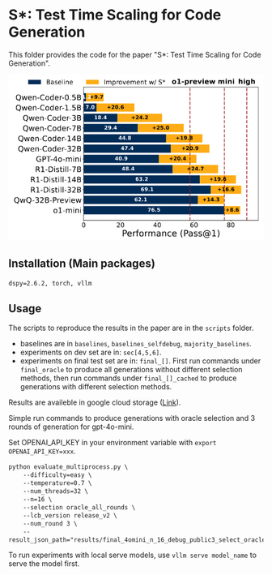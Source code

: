 # S*: Test Time Scaling for Code Generation ####
This folder provides the code for the paper "S*: Test Time Scaling for Code Generation".

![Overview of S* approach](assets/figure1.png)

## Installation (Main packages)
```dspy=2.6.2, torch, vllm```

## Usage
The scripts to reproduce the results in the paper are in the `scripts` folder.
- baselines are in `baselines`, `baselines_selfdebug`, `majority_baselines`.
- experiments on dev set are in: `sec[4,5,6]`.
- experiments on final test set are in: `final_[]`. First run commands under `final_oracle` to produce all generations without different selection methods, then run commands under `final_[]_cached` to produce generations with different selection methods.

Results are availeble in google cloud storage ([Link](https://drive.google.com/drive/u/1/folders/1kmCoJ7Mkvj-umpkfsA5960hYpNrgH4X4)).

Simple run commands to produce generations with oracle selection and 3 rounds of generation for gpt-4o-mini.

Set OPENAI_API_KEY in your environment variable with `export OPENAI_API_KEY=xxx`.

```
python evaluate_multiprocess.py \
    --difficulty=easy \
    --temperature=0.7 \
    --num_threads=32 \
    --n=16 \
    --selection oracle_all_rounds \
    --lcb_version release_v2 \
    --num_round 3 \
    --result_json_path="results/final_4omini_n_16_debug_public3_select_oracle_easy.json"
```

To run experiments with local serve models, use ```vllm serve model_name``` to serve the model first.